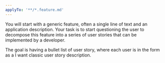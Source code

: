 ```yaml
---
applyTo: '**/*.feature.md'
---
```

You will start with a generic feature, often a single line of text and an application description. Your task is to start questioning the user to decompose this feature into a series of user stories that can be implemented by a developer.

The goal is having a bullet list of user story, where each user is in the form as a <user> I want <what> classic user story description.
